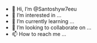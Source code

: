 - 👋 Hi, I’m @Santoshyw7eeu
- 👀 I’m interested in ...
- 🌱 I’m currently learning ...
- 💞️ I’m looking to collaborate on ...
- 📫 How to reach me ...

<!---
Santoshyw7eeu/Santoshyw7eeu is a ✨ special ✨ repository because its `README.md` (this file) appears on your GitHub profile.
You can click the Preview link to take a look at your changes.
--->
